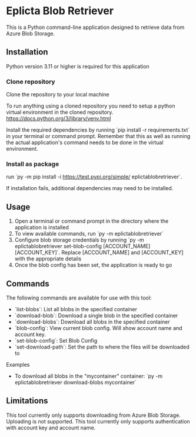 # Eplicta Blob Retriever
This is a Python command-line application designed to retrieve data from Azure Blob Storage.

## Installation

Python version 3.11 or higher is required for this application

### Clone repository
Clone the repository to your local machine

To run anything using a cloned repository you need to setup a python virtual environment in the cloned repository. https://docs.python.org/3/library/venv.html

Install the required dependencies by running ´pip install -r requirements.txt´ in your terminal or command prompt. Remember that this as well as running the actual application's command needs to be done in the virtual environment.

### Install as package
run ´py -m pip install -i https://test.pypi.org/simple/ eplictablobretriever´.

If installation fails, additional dependencies may need to be installed.

## Usage
1. Open a terminal or command prompt in the directory where the application is installed
2. To view available commands, run ´py -m eplictablobretriever´
3. Configure blob storage credentials by running ´py -m eplictablobretriever set-blob-config [ACCOUNT_NAME] [ACCOUNT_KEY]´. Replace [ACCOUNT_NAME] and [ACCOUNT_KEY] with the appropriate details
4. Once the blob config has been set, the application is ready to go

## Commands
The following commands are available for use with this tool:
- ´list-blobs´: List all blobs in the specified container
- ´download-blob´: Download a single blob in the specified container 
- ´download-blobs´: Download all blobs in the specified container
- ´blob-config´: View current blob config. Will show account name and account key.
- ´set-blob-config´: Set Blob Config
- ´set-download-path´: Set the path to where the files will be downloaded to

Examples
- To download all blobs in the "mycontainer" container: ´py -m eplictablobretriever download-blobs mycontainer´

## Limitations
This tool currently only supports downloading from Azure Blob Storage. Uploading is not supported.
This tool currently only supports authentication with account key and account name.
